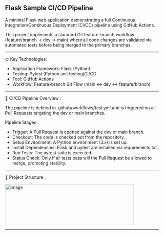 ## Flask Sample CI/CD Pipeline

A minimal Flask web application demonstrating a full Continuous Integration/Continuous Deployment (CI/CD) pipeline using GitHub Actions.

This project implements a standard Git feature-branch workflow (feature/branch $\rightarrow$ dev $\rightarrow$ main) where all code changes are validated via automated tests before being merged to the primary branches.

_______________________________________________________________________________________________________________________

⚙️ Key Technologies:

-  Application Framework: Flask (Python)
-  Testing: Pytest (Python unit testing)CI/CD 
-  Tool: GitHub Actions
-  Workflow: Feature-branch Git Flow (main $\leftrightarrow$ dev $\leftrightarrow$ feature/branch)

_______________________________________________________________________________________________________________________

🚀 CI/CD Pipeline Overview :

The pipeline is defined in .github/workflows/test.yml and is triggered on all Pull Requests targeting the dev or main branches.

Pipeline Stages : 

- Trigger: A Pull Request is opened against the dev or main branch.
- Checkout: The code is checked out from the repository.
- Setup Environment: A Python environment (3.x) is set up.
- Install Dependencies: Flask and pytest are installed via requirements.txt.
- Run Tests: The pytest suite is executed.
- Status Check: Only if all tests pass will the Pull Request be allowed to merge, promoting stability.

_____________________________________________________________________________________________________________________

📂 Project Structure :

<img width="422" height="134" alt="image" src="https://github.com/user-attachments/assets/3bbcfc25-5729-481f-a089-ed47bec33754" />

______________________________________________________________________________________________________________________



